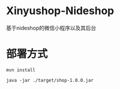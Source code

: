 # Xinyushop-Nideshop
基于nideshop的微信小程序以及其后台



# 部署方式

```bas
mvn install

java -jar ./target/shop-1.0.0.jar
```



